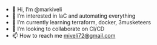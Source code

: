 - 👋 Hi, I’m @markiveli
- 👀 I’m interested in IaC and automating everything
- 🌱 I’m currently learning terraform, docker, 3musketeers
- 💞️ I’m looking to collaborate on CI/CD
- 📫 How to reach me miveli72@gmail.com

<!---
markiveli/markiveli is a ✨ special ✨ repository because its `README.md` (this file) appears on your GitHub profile.
You can click the Preview link to take a look at your changes.
--->
